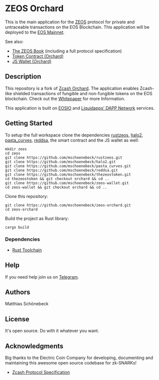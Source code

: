 # ZEOS Orchard

This is the main application for the [ZEOS](https://zeos.one) protocol for private and untraceable transactions on the EOS Blockchain. This application will be deployed to the [EOS Mainnet](https://eos.io/eos-public-blockchain/).

See also:
- [The ZEOS Book](https://mschoenebeck.github.io/zeos-orchard/) (including a full protocol specification)
- [Token Contract (Orchard)](https://github.com/mschoenebeck/thezeostoken/tree/orchard)
- [JS Wallet (Orchard)](https://github.com/mschoenebeck/zeos-wallet/tree/orchard)

## Description
This repository is a fork of [Zcash Orchard](https://github.com/zcash/orchard). The application enables Zcash-like shielded transactions of fungible and non-fungible tokens on the EOS blockchain. Check out the [Whitepaper](https://github.com/mschoenebeck/zeos-docs/releases/download/v1.0.0/zeos_whitepaper_v1.0.0.pdf) for more Information.

This application is built on [EOSIO](https://eos.io/) and [Liquidapps' DAPP Network](https://liquidapps.io/) services.

## Getting Started

To setup the full workspace clone the dependencies [rustzeos](https://github.com/mschoenebeck/rustzeos), [halo2](https://github.com/mschoenebeck/halo2), [pasta_curves](https://github.com/mschoenebeck/pasta_curves), [reddsa](https://github.com/mschoenebeck/reddsa), the smart contract and the JS wallet as well:

```
mkdir zeos
cd zeos
git clone https://github.com/mschoenebeck/rustzeos.git
git clone https://github.com/mschoenebeck/halo2.git
git clone https://github.com/mschoenebeck/pasta_curves.git
git clone https://github.com/mschoenebeck/reddsa.git
git clone https://github.com/mschoenebeck/thezeostoken.git
cd thezeostoken && git checkout orchard && cd ..
git clone https://github.com/mschoenebeck/zeos-wallet.git
cd zeos-wallet && git checkout orchard && cd ..
```

Clone this repository:

```
git clone https://github.com/mschoenebeck/zeos-orchard.git
cd zeos-orchard
```

Build the project as Rust library:

```
cargo build
```

### Dependencies

- [Rust Toolchain](https://www.rust-lang.org/tools/install)

## Help
If you need help join us on [Telegram](https://t.me/ZeosOnEos).

## Authors

Matthias Schönebeck

## License

It's open source. Do with it whatever you want.

## Acknowledgments

Big thanks to the Electric Coin Company for developing, documenting and maintaining this awesome open source codebase for zk-SNARKs!

* [Zcash Protocol Specification](https://zips.z.cash/protocol/protocol.pdf)